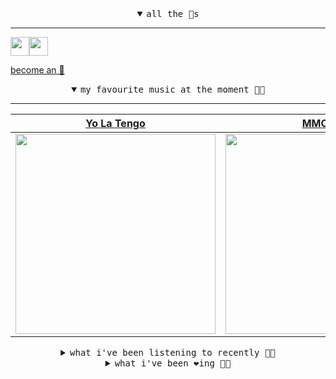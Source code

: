 <details open>

<summary align="center"><samp>all the 🥚s</samp></summary>
<hr />

<a href="https://github.com/pvinis"><img src="https://avatars.githubusercontent.com/u/100233?s=90&v=4" width="30" height="30" /><a href="https://github.com/maxPugh"><img src="https://avatars.githubusercontent.com/u/46350013?s=90&u=52a601eaa2d272b35477d096fe782ebf0a8a1f68&v=4" width="30" height="30" />

<samp><a href="https://github.com/bitttttten/bitttttten/stargazers">become an 🥚</a></samp>

</details>

<details open>

<summary align="center"><samp>my favourite music at the moment 🎵🎶</samp></summary>
<hr />

<!-- toc -->

| [Yo La Tengo](https://open.spotify.com/artist/5hAhrnb0Ch4ODwWu4tsbpi)                                                                                            | [MMOTHS](https://open.spotify.com/artist/0MLOZd8nYoXxHpOzDH0vXJ)                                                                                                 | [Four Tet](https://open.spotify.com/artist/7Eu1txygG6nJttLHbZdQOh)                                                                                               | [Tiny Moving Parts](https://open.spotify.com/artist/5rJVTTK0ucAxQhkUc0nXbH)                                                                                      |
| ---------------------------------------------------------------------------------------------------------------------------------------------------------------- | ---------------------------------------------------------------------------------------------------------------------------------------------------------------- | ---------------------------------------------------------------------------------------------------------------------------------------------------------------- | ---------------------------------------------------------------------------------------------------------------------------------------------------------------- |
| [<img src="https://i.scdn.co/image/ab6761610000e5eb8af7f1c6b6c6a743910e4ae7" width="320" height="auto">](https://open.spotify.com/artist/5hAhrnb0Ch4ODwWu4tsbpi) | [<img src="https://i.scdn.co/image/243e6ad5f1ed99d9c7bd5bfda7ace5698b7a3d7c" width="320" height="auto">](https://open.spotify.com/artist/0MLOZd8nYoXxHpOzDH0vXJ) | [<img src="https://i.scdn.co/image/ab6761610000e5eb84e29d09b4917bec2700a0d7" width="320" height="auto">](https://open.spotify.com/artist/7Eu1txygG6nJttLHbZdQOh) | [<img src="https://i.scdn.co/image/ab6761610000e5eb6bb162ad08dd6a9cea721d9e" width="320" height="auto">](https://open.spotify.com/artist/5rJVTTK0ucAxQhkUc0nXbH) |

<!-- tocstop -->

</details>

<details>

<summary align="center"><samp>what i've been listening to recently 🎵🎶</samp></summary>
<hr />

<!-- toc -->

| [A Model Of Reality<br />Max Cooper, Kotomi](https://open.spotify.com/track/65Bkef92FvFngfsHq7bPEo)                                                             | [Almost Beautiful<br />Anna Homler, The Pylon King, …](https://open.spotify.com/track/7CUuHHMNjZiGfWvzNkXRMy)                                                   | [Iambic 5 Poetry<br />Squarepusher](https://open.spotify.com/track/1QxHv0yRCu1zWiB7aVwGIz)                                                                      | [Sick of Spiraling<br />Bachelor, Jay Som, Palehound](https://open.spotify.com/track/6EjPc0Gq2YreUq6ILUgMDn)                                                    |
| --------------------------------------------------------------------------------------------------------------------------------------------------------------- | --------------------------------------------------------------------------------------------------------------------------------------------------------------- | --------------------------------------------------------------------------------------------------------------------------------------------------------------- | --------------------------------------------------------------------------------------------------------------------------------------------------------------- |
| [<img src="https://i.scdn.co/image/ab6761610000e5ebbff356d82a6f1e19fed3dc8f" width="320" height="auto">](https://open.spotify.com/track/65Bkef92FvFngfsHq7bPEo) | [<img src="https://i.scdn.co/image/ab67616d0000b2735553965f1cc2ce4dcd35dc4b" width="320" height="auto">](https://open.spotify.com/track/7CUuHHMNjZiGfWvzNkXRMy) | [<img src="https://i.scdn.co/image/ab6761610000e5eb5dea7fa364975d68b456e7d9" width="320" height="auto">](https://open.spotify.com/track/1QxHv0yRCu1zWiB7aVwGIz) | [<img src="https://i.scdn.co/image/ab6761610000e5ebfc2bde46eeb6a3598c5e9e82" width="320" height="auto">](https://open.spotify.com/track/6EjPc0Gq2YreUq6ILUgMDn) |

<!-- tocstop -->

</details>

<details>

<summary align="center"><samp>what i've been ❤️ing 🎵🎶</samp></summary>
<hr />

<!-- toc -->

| [Friend, You Will Never Learn<br />Forest Swords](https://open.spotify.com/album/2awR5O1AsVObr3c3oH3lBq)                                                        | [What Has Happened<br />Tonstartssbandht](https://open.spotify.com/album/605bdzgFy9TSUCMkgjesoi)                                                                | [Lilith<br />The Narcotix](https://open.spotify.com/album/5kZxoG9M38SMzCCdweJZfz)                                                                               | [If We’ll Ever Be Remembered<br />Martin Garrix](https://open.spotify.com/album/45gsxfnJ5Nt2RZp82SQenc)                                                         |
| --------------------------------------------------------------------------------------------------------------------------------------------------------------- | --------------------------------------------------------------------------------------------------------------------------------------------------------------- | --------------------------------------------------------------------------------------------------------------------------------------------------------------- | --------------------------------------------------------------------------------------------------------------------------------------------------------------- |
| [<img src="https://i.scdn.co/image/ab67616d0000b2736964af789433ad10dd6c1e03" width="320" height="auto">](https://open.spotify.com/album/2awR5O1AsVObr3c3oH3lBq) | [<img src="https://i.scdn.co/image/ab67616d0000b2732b1bd17bf40dc80480164aa0" width="320" height="auto">](https://open.spotify.com/album/605bdzgFy9TSUCMkgjesoi) | [<img src="https://i.scdn.co/image/ab67616d0000b273d191440b6b9ac197b8cac252" width="320" height="auto">](https://open.spotify.com/album/5kZxoG9M38SMzCCdweJZfz) | [<img src="https://i.scdn.co/image/ab67616d0000b273edba220be76f96d51bd38838" width="320" height="auto">](https://open.spotify.com/album/45gsxfnJ5Nt2RZp82SQenc) |

<!-- tocstop -->

</details>
